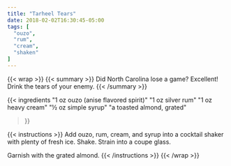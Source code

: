 ```yaml
---
title: "Tarheel Tears"
date: 2018-02-02T16:30:45-05:00
tags: [
  "ouzo",
  "rum",
  "cream",
  "shaken"
]
---
```

{{< wrap >}}
{{< summary >}}
Did North Carolina lose a game? Excellent! Drink the tears of your enemy.
{{< /summary >}}

{{< ingredients
  "1 oz ouzo (anise flavored spirit)"
  "1 oz silver rum"
  "1 oz heavy cream"
  "½ oz simple syrup"
  "a toasted almond, grated"
>}}


{{< instructions >}}
Add ouzo, rum, cream, and syrup into a cocktail shaker with plenty of fresh ice. Shake. Strain into a coupe glass.

Garnish with the grated almond.
{{< /instructions >}}
{{< /wrap >}}
